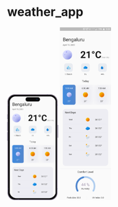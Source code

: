 # weather_app

<img src="iPhone 14 Pro Max.png" width=23.6% height=27.8%>
<img src="WeatherApp.png" width=23.6% height=27.8%>


